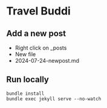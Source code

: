 # Travel Buddi

## Add a new post
- Right click on _posts
- New file
- 2024-07-24-newpost.md

## Run locally
```
bundle install
bundle exec jekyll serve --no-watch
```